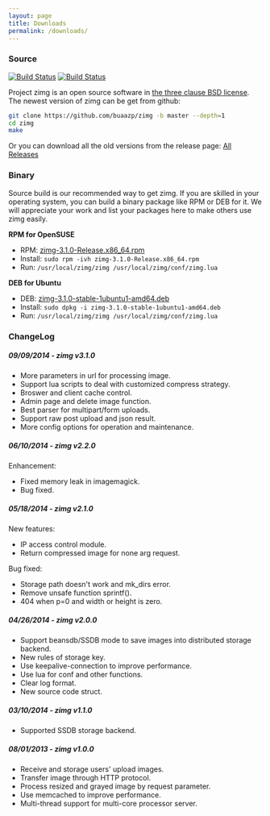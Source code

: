 ```yaml
---
layout: page
title: Downloads
permalink: /downloads/
---
```


### Source

[![Build Status](https://travis-ci.org/buaazp/zimg.svg?branch=master)](https://travis-ci.org/buaazp/zimg)
[![Build Status](https://drone.io/github.com/buaazp/zimg/status.png)](https://drone.io/github.com/buaazp/zimg/latest)  

Project zimg is an open source software in [the three clause BSD license](/documents/license/). The newest version of zimg can be get from github:

```bash
git clone https://github.com/buaazp/zimg -b master --depth=1
cd zimg   
make  
```

Or you can download all the old versions from the release page: [All Releases](https://github.com/buaazp/zimg/releases)

### Binary

Source build is our recommended way to get zimg. If you are skilled in your operating system, you can build a binary package like RPM or DEB for it. We will appreciate your work and list your packages here to make others use zimg easily.

**RPM for OpenSUSE**

- RPM: [zimg-3.1.0-Release.x86_64.rpm](https://github.com/buaazp/zimg/releases/download/v3.1.0/zimg-3.1.0-Release.x86_64.rpm)
- Install: `sudo rpm -ivh zimg-3.1.0-Release.x86_64.rpm`
- Run: `/usr/local/zimg/zimg /usr/local/zimg/conf/zimg.lua`

**DEB for Ubuntu**

- DEB: [zimg-3.1.0-stable-1ubuntu1-amd64.deb](https://github.com/buaazp/zimg/releases/download/v3.1.0/zimg-3.1.0-stable-1ubuntu1-amd64.deb)
- Install: `sudo dpkg -i zimg-3.1.0-stable-1ubuntu1-amd64.deb`
- Run: `/usr/local/zimg/zimg /usr/local/zimg/conf/zimg.lua`

### ChangeLog

##### 09/09/2014 - zimg v3.1.0

- More parameters in url for processing image.
- Support lua scripts to deal with customized compress strategy.
- Broswer and client cache control.  
- Admin page and delete image function.  
- Best parser for multipart/form uploads.  
- Support raw post upload and json result.  
- More config options for operation and maintenance.  

##### 06/10/2014 - zimg v2.2.0

Enhancement:

- Fixed memory leak in imagemagick.
- Bug fixed.

##### 05/18/2014 - zimg v2.1.0

New features:

- IP access control module.
- Return compressed image for none arg request.

Bug fixed:

- Storage path doesn't work and mk_dirs error.
- Remove unsafe function sprintf().
- 404 when p=0 and width or height is zero.

##### 04/26/2014 - zimg v2.0.0

- Support beansdb/SSDB mode to save images into distributed storage backend.
- New rules of storage key.
- Use keepalive-connection to improve performance.
- Use lua for conf and other functions.
- Clear log format.
- New source code struct.

##### 03/10/2014 - zimg v1.1.0

- Supported SSDB storage backend.

##### 08/01/2013 - zimg v1.0.0

- Receive and storage users' upload images.
- Transfer image through HTTP protocol.
- Process resized and grayed image by request parameter.
- Use memcached to improve performance.
- Multi-thread support for multi-core processor server.